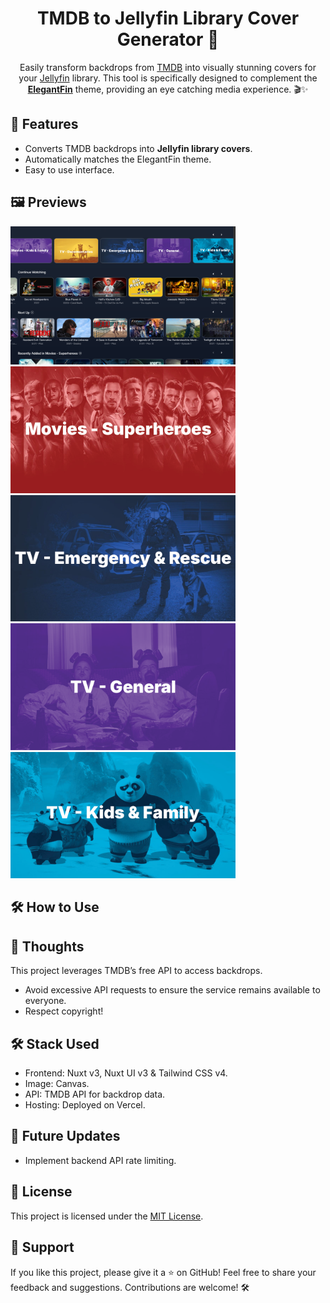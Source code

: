 <div align="center"> 
  <h1>TMDB to Jellyfin Library Cover Generator 🌟</h1>
  <p>Easily transform backdrops from <a href="https://www.themoviedb.org/" target="_blank">TMDB</a> into visually stunning covers for your <a href="https://jellyfin.org/" target="_blank">Jellyfin</a> library. This tool is specifically designed to complement the <a href="https://github.com/lscambo13/ElegantFin" target="_blank"><strong>ElegantFin</strong></a> theme, providing an eye catching media experience. 🎬✨</p>
</div>

## 🚀 Features

- Converts TMDB backdrops into **Jellyfin library covers**.
- Automatically matches the ElegantFin theme.
- Easy to use interface.

## 🖼️ Previews
  
<img src="https://github.com/KeyboardDabbler/JF-Library-Cover-Generator/blob/main/Previews/Homepage.png" style="width:360px;height:auto;"></img>
<img src="https://github.com/KeyboardDabbler/JF-Library-Cover-Generator/blob/main/Previews/Movies%20-%20Superheroes.png" style="width:360px;height:auto;"></img>
<img src="https://github.com/KeyboardDabbler/JF-Library-Cover-Generator/blob/main/Previews/TV%20-%20Emergency%20%26%20Rescue.png" style="width:360px;height:auto;"></img>
<img src="https://github.com/KeyboardDabbler/JF-Library-Cover-Generator/blob/main/Previews/TV%20-%20General.png" style="width:360px;height:auto;"></img>
<img src="https://github.com/KeyboardDabbler/JF-Library-Cover-Generator/blob/main/Previews/TV%20-%20Kids%20%26%20Family.png" style="width:360px;height:auto;"></img>


## 🛠️ How to Use


## 💭 Thoughts
This project leverages TMDB’s free API to access backdrops.
- Avoid excessive API requests to ensure the service remains available to everyone.
- Respect copyright!

## 🛠️ Stack Used
- Frontend: Nuxt v3, Nuxt UI v3 & Tailwind CSS v4.
- Image: Canvas.
- API: TMDB API for backdrop data.
- Hosting: Deployed on Vercel.

## 🔮 Future Updates
- Implement backend API rate limiting.

## 📄 License
This project is licensed under the [MIT License](./LICENSE).

## 🌟 Support

If you like this project, please give it a ⭐ on GitHub!
Feel free to share your feedback and suggestions. Contributions are welcome! 🛠️
